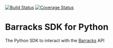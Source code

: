 [![Build Status](https://travis-ci.org/barracksiot/python-client.svg?branch=v2)](https://travis-ci.org/barracksiot/python-client) [![Coverage Status](https://coveralls.io/repos/github/barracksiot/python-client/badge.svg?branch=v2)](https://coveralls.io/github/barracksiot/python-client?branch=v2)

# Barracks SDK for Python #
The Python SDK to interact with the [Barracks](https://barracks.io/) API
